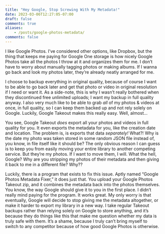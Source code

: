 ```yaml
---
title: "Hey Google, Stop Screwing With My Metadata!"
date: 2023-03-06T12:27:05-07:00
draft: false
comments: true
aliases:
    - /posts/google-photos-metadata/
comments: false
---
```


I like Google Photos. I’ve considered other options, like Dropbox, but the thing that keeps me paying for Google One storage is how nicely Google Photos take all the photos I throw at it and organizes them for me. I don’t have to worry about manually tagging photos or making albums. If I wanna go back and look my photos later, they’re already neatly arranged for me. 

  

I choose to backup everything in original quality, because of course I want to be able to go back later and get that photo or video in original resolution if I need or want it. As a side-note, this is why I wasn’t really bothered when they discontinued free unlimited uploads; I want my backup in full quality anyway. I also very much like to be able to grab _all_ of my photos & videos at once, in full quality, so I can keep them backed up and not rely solely on Google. Luckily, Google Takeout makes this really easy. Well, almost...

  

You see, Google Takeout _does_ export all your photos and videos in full quality for you. It even exports the metadata for you, like the creation date and location. The problem is, is exports that data _separately!_ What?! Why is the date my photo was taken stored in some random JSON file instead of, you know, in file itself like it should be? The only obvious reason I can guess is to keep you from easily moving your entire library to another competing service. But they’re my photos. If I want to move them, I will. What the hell, Google? Why are you stripping my photos of their metadata and then giving it back to me in a different file? Why??

  

Luckily, there is a program that exists to fix this issue. Aptly named “Google Photos Metadata Fixer,” it does just that. You upload your Google Photos Takeout zip, and it combines the metadata back into the photos themselves. You know, the way Google should give it to you in the first place. I didn’t really mind paying for the program. It works great. My only worry is that eventually, Google will decide to stop giving me the metadata altogether, or make it harder to export my library in a new way. I take regular Takeout backups rather than relying solely on Google to store anything, and it’s because they do things like this that make me question whether my data is truly safe with them. It’s a shame, because I truly can’t bring myself to switch to any competitor because of how good Google Photos is otherwise.